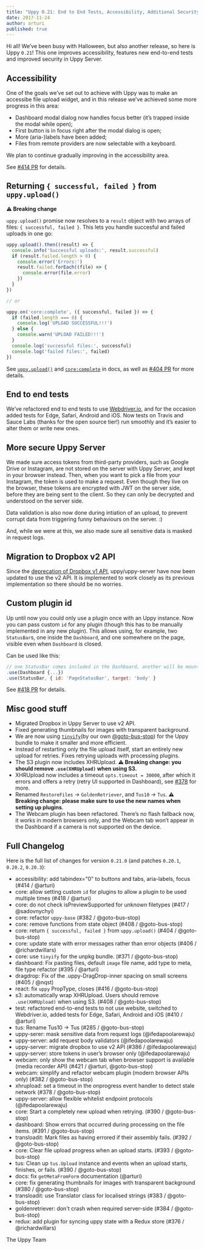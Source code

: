 ```yaml
---
title: "Uppy 0.21: End to End Tests, Accessibility, Additional Security for Uppy Server"
date: 2017-11-24
author: arturi
published: true
---
```


Hi all! We’ve been busy with Halloween, but also another release, so here is Uppy `0.21`! This one improves accessibility, features new end-to-end tests and improved security in Uppy Server.

<!-- more -->

## Accessibility

One of the goals we’ve set out to achieve with Uppy was to make an accessibe file upload widget, and in this release we’ve achieved some more progress in this area:

* Dashboard modal dialog now handles focus better (it’s trapped inside the modal while open);
* First button is in focus right after the modal dialog is open;
* More (aria-)labels have been added;
* Files from remote providers are now selectable with a keyboard.

We plan to continue gradually improving in the accessibility area.

See [#414 PR](https://github.com/transloadit/uppy/pull/414) for details.

## Returning `{ successful, failed }` from `uppy.upload()`

**⚠️ Breaking change**

`uppy.upload()` promise now resolves to a `result` object with two arrays of files: `{ successful, failed }`. This lets you handle succesful and failed uploads in one go:  

```js
uppy.upload().then((result) => {
  console.info('Successful uploads:', result.successful)
  if (result.failed.length > 0) {
    console.error('Errors:')
    result.failed.forEach((file) => {
      console.error(file.error)
    })
  }
})

// or

uppy.on('core:complete', ({ successful, failed }) => {
  if (failed.length === 0) {
    console.log('UPLOAD SUCCESSFUL!!!')
  } else {
    console.warn('UPLOAD FAILED!!!')
  }
  console.log('successful files:', successful)
  console.log('failed files:', failed)
})
```

See [`uppy.upload()`](https://uppy.io/docs/uppy/#uppy-upload) and [`core:complete`](https://uppy.io/docs/uppy/#core-complete) in docs, as well as [#404 PR](https://github.com/transloadit/uppy/pull/404) for more details.

## End to end tests

We’ve refactored end to end tests to use [Webdriver.io](http://webdriver.io), and for the occasion added tests for Edge, Safari, Android and iOS. Now tests on Travis and Sauce Labs (thanks for the open source tier!) run smoothly and it’s easier to alter them or write new ones.

## More secure Uppy Server

We made sure access tokens from third-party providers, such as Google Drive or Instagram, are not stored on the server with Uppy Server, and kept in your browser instead. Then, when you want to pick a file from your Instagram, the token is used to make a request. Even though they live on the browser, these tokens are encrypted with JWT on the server side, before they are being sent to the client. So they can only be decrypted and understood on the server side.

Data validation is also now done during intiation of an upload, to prevent corrupt data from triggering funny behaviours on the server. :)

And, while we were at this, we also made sure all sensitive data is masked in request logs.

## Migration to Dropbox v2 API

Since the [deprecation of Dropbox v1 API](https://blogs.dropbox.com/developers/2017/09/api-v1-shutdown-details/), uppy/uppy-server have now been updated to use the v2 API. It is implemented to work closely as its previous implementation so there should be no worries.

## Custom plugin id

Up until now you could only use a plugin once with an Uppy instance. Now you can pass custom `id` for any plugin (though this has to be manually implemented in any new plugin). This allows using, for example, two `StatusBar`s, one inside the `Dashboard`, and one somewhere on the page, visible even when `Dashboard` is closed.

Can be used like this:

```js
// one StatusBar comes included in the Dashboard, another will be mounted on the page
.use(Dashboard {...})
.use(StatusBar, { id: 'PageStatusBar', target: 'body' }
```

See [#418 PR](https://github.com/transloadit/uppy/pull/418) for details.

## Misc good stuff

- Migrated Dropbox in Uppy Server to use v2 API.
- Fixed generating thumbnails for images with transparent background.
- We are now using [`tinyify`](https://github.com/goto-bus-stop/tinyify)(by our own [@goto-bus-stop](https://github.com/goto-bus-stop)) for the Uppy bundle to make it smaller and more efficient.
- Instead of restarting only the file upload itself, start an entirely new upload for retries. Fixes retrying uploads with processing plugins.
- The S3 plugin now includes XHRUpload. **⚠️ Breaking change: you should remove `.use(XHRUpload)` when using S3.**
- XHRUpload now includes a timeout `opts.timeout = 30000`, after which it errors and offers a retry (retry UI supported in Dashboard), see [#378](https://github.com/transloadit/uppy/pull/378) for more.
- Renamed `RestoreFiles` → `GoldenRetriever`, and `Tus10` → `Tus`. **⚠️ Breaking change: please make sure to use the new names when setting up plugins**.
- The Webcam plugin has been refactored. There’s no flash fallback now, it works in modern browsers only, and the Webcam tab won’t appear in the Dashboard if a camera is not supported on the device.

## Full Changelog

Here is the full list of changes for version `0.21.0` (and patches `0.20.1`, `0.20.2`, `0.20.3`):

- accessibility: add tabindex="0" to buttons and tabs, aria-labels, focus (#414 / @arturi)
- core: allow setting custom `id` for plugins to allow a plugin to be used multiple times (#418 / @arturi)
- core: do not check isPreviewSupported for unknown filetypes (#417 / @sadovnychyi)
- core: refactor `uppy-base` (#382 / @goto-bus-stop)
- core: remove functions from state object (#408 / @goto-bus-stop)
- core: return `{ successful, failed }` from `uppy.upload()` (#404 / @goto-bus-stop)
- core: update state with error messages rather than error objects (#406 / @richardwillars)
- core: use `tinyify` for the unpkg bundle. (#371 / @goto-bus-stop)
- dashboard: Fix pasting files, default `image` file name, add type to meta, file type refactor (#395 / @arturi)
- dragdrop: Fix of the .uppy-DragDrop-inner spacing on small screens (#405 / @nqst)
- react: fix `uppy` PropType, closes (#416 / @goto-bus-stop)
- s3: automatically wrap XHRUpload. Users should remove `.use(XHRUpload)` when using S3. (#408 / @goto-bus-stop)
- test: refactored end-to-end tests to not use website, switched to Webdriver.io, added tests for Edge, Safari, Android and iOS (#410 / @arturi)
- tus: Rename Tus10 → Tus (#285 / @goto-bus-stop)
- uppy-serer: mask sensitive data from request logs (@ifedapoolarewaju)
- uppy-server: add request body validators (@ifedapoolarewaju)
- uppy-server: migrate dropbox to use v2 API (#386 / @ifedapoolarewaju)
- uppy-server: store tokens in user’s browser only (@ifedapoolarewaju)
- webcam: only show the webcam tab when browser support is available (media recorder API) (#421 / @arturi, @goto-bus-stop)
- webcam: simplify and refactor webcam plugin (modern browser APIs only) (#382 / @goto-bus-stop)
- xhrupload: set a timeout in the onprogress event handler to detect stale network (#378 / @goto-bus-stop)
- uppy-server: allow flexible whitelist endpoint protocols (@ifedapoolarewaju)
- core: Start a completely new upload when retrying. (#390 / @goto-bus-stop)
- dashboard: Show errors that occurred during processing on the file items. (#391 / @goto-bus-stop)
- transloadit: Mark files as having errored if their assembly fails. (#392 / @goto-bus-stop)
- core: Clear file upload progress when an upload starts. (#393 / @goto-bus-stop)
- tus: Clean up `tus.Upload` instance and events when an upload starts, finishes, or fails. (#390 / @goto-bus-stop)
- docs: fix `getMetaFromForm` documentation (@arturi)
- core: fix generating thumbnails for images with transparent background (#380 / @goto-bus-stop)
- transloadit: use Translator class for localised strings (#383 / @goto-bus-stop)
- goldenretriever: don't crash when required server-side (#384 / @goto-bus-stop)
- redux: add plugin for syncing uppy state with a Redux store (#376 / @richardwillars)


The Uppy Team
